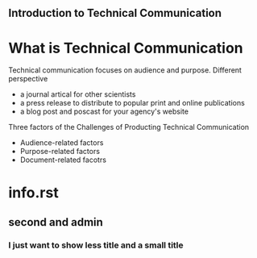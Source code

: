 Introduction to Technical Communication
--------------------
# What is Technical Communication
Technical communication focuses on audience and purpose.
Different perspective
* a journal artical for other scientists
* a press release to distribute to popular print and online publications
* a blog post and poscast for your agency's website

Three factors of the Challenges of Producting Technical Communication
* Audience-related factors
* Purpose-related factors
* Document-related facotrs




# info.rst
## second and admin
### I just want to show less title and a small title